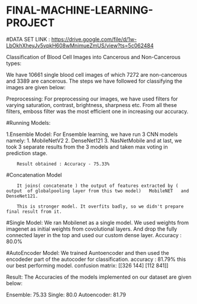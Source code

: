 # FINAL-MACHINE-LEARNING-PROJECT

#DATA SET LINK : https://drive.google.com/file/d/1w-LbOkhXheyJv5vpkH608wMnimueZmUS/view?ts=5c062484


Classification of Blood Cell Images into Cancerous and Non-Cancerous types:


We have 10661 single blood cell images of which 7272 are non-cancerous and 3389 are cancerous. The steps we have followed for classifying the images are given below:

Preprocessing:
For preprocessing our images, we have used filters for varying saturation, contrast, brightness, sharpness etc. From all these filters, emboss filter was the most efficient one in increasing our accuracy.


#Running Models:

1.Ensemble Model:
        For Ensemble learning, we have run 3 CNN models namely:
        1. MobileNetV2
        2. DenseNet121
        3. NasNetMobile
        and at last, we took 3 separate results from the 3 models and taken max voting in prediction stage.
        
        Result obtained : Accuracy - 75.33%

#Concatenation Model 

        It joins( concatenate ) the output of features extracted by ( output  of globalpooling layer from this two model)   MobileNET   and   DenseNet121. 

        This is stronger model. It overfits badly, so we didn't prepare final result from it.


#Single Model:
        We ran Mobilenet as a single model. We used weights from imagenet as initial weights from covolutional layers. And drop the fully connected layer in the top and used our custom dense layer.
        Accuracy : 80.0%

#AutoEncoder Model:
        We trained Auntoencoder and then used the encodeder part of the autocoder for classification.
        accuracy : 81.79%
        this our best performing model.
        confusion matrix:
        [[326 144]
        [112 841]]



Result:
The Accuracies of the models implemented on our dataset are given below:

Ensemble: 75.33
Single: 80.0
Autoencoder: 81.79
